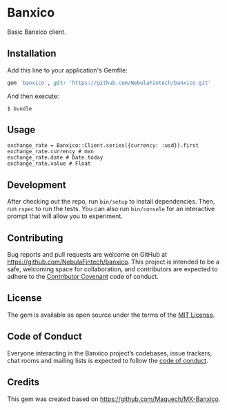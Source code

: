 # Banxico

Basic Banxico client.

## Installation

Add this line to your application's Gemfile:

```ruby
gem 'banxico', git: 'https://github.com/NebulaFintech/banxico.git'
```

And then execute:

    $ bundle

## Usage

```
exchange_rate = Banxico::Client.series({currency: :usd}).first
exchange_rate.currency # mxn
exchange_rate.date # Date.today
exchange_rate.value # Float
```

## Development

After checking out the repo, run `bin/setup` to install dependencies. Then, run `rspec` to run the tests. You can also run `bin/console` for an interactive prompt that will allow you to experiment.

## Contributing

Bug reports and pull requests are welcome on GitHub at https://github.com/NebulaFintech/banxico. This project is intended to be a safe, welcoming space for collaboration, and contributors are expected to adhere to the [Contributor Covenant](http://contributor-covenant.org) code of conduct.

## License

The gem is available as open source under the terms of the [MIT License](https://opensource.org/licenses/MIT).

## Code of Conduct

Everyone interacting in the Banxico project’s codebases, issue trackers, chat rooms and mailing lists is expected to follow the [code of conduct](https://github.com/NebulaFintech/banxico/blob/master/CODE_OF_CONDUCT.md).

## Credits

This gem was created based on https://github.com/Maquech/MX-Banxico.